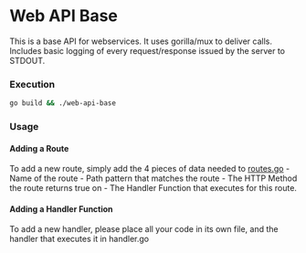 # Web API Base

This is a base API for webservices. It uses gorilla/mux to deliver calls.
Includes basic logging of every request/response issued by the server to STDOUT.

### Execution

```sh
go build && ./web-api-base
```

### Usage

#### Adding a Route
  To add a new route, simply add the 4 pieces of data needed to [routes.go](./routes.go)
	 - Name of the route
	 - Path pattern that matches the route
	 - The HTTP Method the route returns true on
	 - The Handler Function that executes for this route.


#### Adding a Handler Function
  To add a new handler, please place all your code in its own file, and the handler that executes it in handler.go
